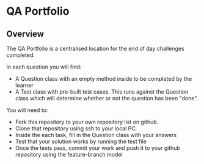 # QA Portfolio

## Overview
The QA Portfolio is a centralised location for the end of day challenges completed.

In each question you will find:
- A Question class with an empty method inside to be completed by the 
learner
- A Test class with pre-built test cases. This runs against the Question 
class which will determine whether or not the question has been "done".


You will need to:
- Fork this repository to your own repository list on github.
- Clone that repository using ssh to your local PC.
- Inside the each task, fill in the Question class with your answers
- Test that your solution works by running the test file
- Once the tests pass, commit your work and push it to your github 
repository using the feature-branch model


